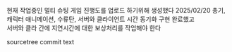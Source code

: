 현재 작업중인 멀티 슈팅 게임 진행도를 업로드 하기위해 생성했다
2025/02/20 
총기, 캐릭터 애니메이션, 수류탄, 서버와 클라이언트 시간 동기화 구현 완료했고  
서버와 클라 간에 지연시간에 대한 보상처리를 작업해야 한다

sourcetree  commit text 